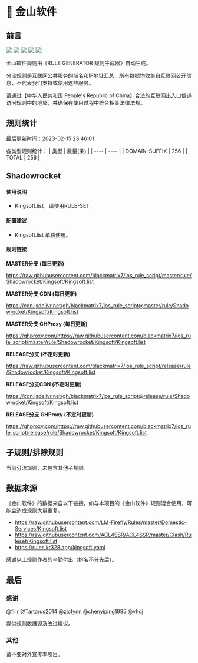 # 🧸 金山软件

## 前言

![](https://shields.io/badge/-移除重复规则-ff69b4) ![](https://shields.io/badge/-DOMAIN与DOMAIN--SUFFIX合并-green) ![](https://shields.io/badge/-DOMAIN--SUFFIX间合并-critical) ![](https://shields.io/badge/-DOMAIN--SUFFIX与DOMAIN--KEYWORD合并-blue) ![](https://shields.io/badge/-IP--CIDR(6)合并-blueviolet) 

金山软件规则由《RULE GENERATOR 规则生成器》自动生成。

分流规则是互联网公共服务的域名和IP地址汇总，所有数据均收集自互联网公开信息，不代表我们支持或使用这些服务。

请通过【中华人民共和国 People's Republic of China】合法的互联网出入口信道访问规则中的地址，并确保在使用过程中符合相关法律法规。

## 规则统计

最后更新时间：2023-02-15 23:46:01

各类型规则统计：
| 类型 | 数量(条)  | 
| ---- | ----  |
| DOMAIN-SUFFIX | 256  | 
| TOTAL | 256  | 


## Shadowrocket 

#### 使用说明
- Kingsoft.list，请使用RULE-SET。

#### 配置建议
- Kingsoft.list 单独使用。

#### 规则链接
**MASTER分支 (每日更新)**

https://raw.githubusercontent.com/blackmatrix7/ios_rule_script/master/rule/Shadowrocket/Kingsoft/Kingsoft.list

**MASTER分支 CDN (每日更新)**

https://cdn.jsdelivr.net/gh/blackmatrix7/ios_rule_script@master/rule/Shadowrocket/Kingsoft/Kingsoft.list

**MASTER分支 GHProxy (每日更新)**

https://ghproxy.com/https://raw.githubusercontent.com/blackmatrix7/ios_rule_script/master/rule/Shadowrocket/Kingsoft/Kingsoft.list

**RELEASE分支 (不定时更新)**

https://raw.githubusercontent.com/blackmatrix7/ios_rule_script/release/rule/Shadowrocket/Kingsoft/Kingsoft.list

**RELEASE分支CDN (不定时更新)**

https://cdn.jsdelivr.net/gh/blackmatrix7/ios_rule_script@release/rule/Shadowrocket/Kingsoft/Kingsoft.list

**RELEASE分支 GHProxy (不定时更新)**

https://ghproxy.com/https://raw.githubusercontent.com/blackmatrix7/ios_rule_script/release/rule/Shadowrocket/Kingsoft/Kingsoft.list

## 子规则/排除规则


当前分流规则，未包含其他子规则。

## 数据来源

《金山软件》的数据来自以下链接，如与本项目的《金山软件》规则混合使用，可能会造成规则大量重复。

- https://raw.githubusercontent.com/LM-Firefly/Rules/master/Domestic-Services/Kingsoft.list
- https://raw.githubusercontent.com/ACL4SSR/ACL4SSR/master/Clash/Ruleset/Kingsoft.list
- https://rules.kr328.app/kingsoft.yaml


感谢以上规则作者的辛勤付出（排名不分先后）。

## 最后

### 感谢

[@fiiir](https://github.com/fiiir) [@Tartarus2014](https://github.com/Tartarus2014) [@zjcfynn](https://github.com/zjcfynn) [@chenyiping1995](https://github.com/chenyiping1995) [@vhdj](https://github.com/vhdj)

提供规则数据源及改进建议。

### 其他

请不要对外宣传本项目。